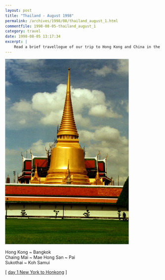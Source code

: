 ```yaml
---
layout: post
title: "Thailand - August 1998"
permalink: /archives/1998/08/thailand_august_1.html
commentfile: 1998-08-05-thailand_august_1
category: travel
date: 1998-08-05 13:17:34
excerpt: |
    Read a brief travellogue of our trip to Hong Kong and China in the summer of 1998.
---
```


<img src="/assets/images/travel/thailand/gold_chedi_grand_palace2.jpg" width="400" alt="Grand Palace's Main Chedi" class="photo center">

Hong Kong ~ Bangkok<br />Chaing Mai ~ Mae Hong San ~ Pai<br />Sukothai ~ Koh Samui

\[ [day 1 New York to Honkong](/travel/thailand/hongkong.html) \]
